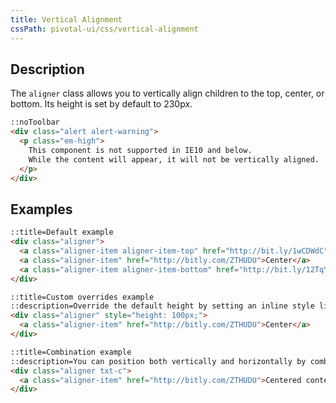 ```yaml
---
title: Vertical Alignment
cssPath: pivotal-ui/css/vertical-alignment
---
```


## Description

The `aligner` class allows you to vertically align children to the top, center, or bottom.
Its height is set by default to 230px.

```html
::noToolbar
<div class="alert alert-warning">
  <p class="em-high">
    This component is not supported in IE10 and below.
    While the content will appear, it will not be vertically aligned.
  </p>
</div>
```

## Examples

```html
::title=Default example
<div class="aligner">
  <a class="aligner-item aligner-item-top" href="http://bit.ly/1wCDWdC">On Top</a>
  <a class="aligner-item" href="http://bitly.com/ZTHUDU">Center</a>
  <a class="aligner-item aligner-item-bottom" href="http://bit.ly/12TqYiL">Bottom</a>
</div>
```

```html
::title=Custom overrides example
::description=Override the default height by setting an inline style like so:
<div class="aligner" style="height: 100px;">
  <a class="aligner-item" href="http://bitly.com/ZTHUDU">Center</a>
</div>
```

```html
::title=Combination example
::description=You can position both vertically and horizontally by combining the aligner with grids, or the text-alignment classes (`.txt-l`, `.txt-r`, and `.txt-c`)
<div class="aligner txt-c">
  <a class="aligner-item" href="http://bitly.com/ZTHUDU">Centered content</a>
</div>
```
